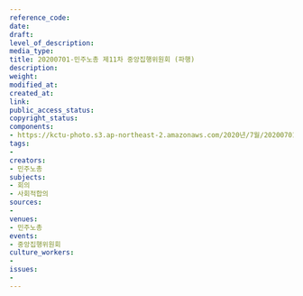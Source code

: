 ```yaml
---
reference_code: 
date: 
draft: 
level_of_description: 
media_type: 
title: 20200701-민주노총 제11차 중앙집행위원회 (파행)
description: 
weight: 
modified_at: 
created_at: 
link: 
public_access_status: 
copyright_status: 
components:
- https://kctu-photo.s3.ap-northeast-2.amazonaws.com/2020년/7월/20200701-민주노총+제11차+중앙집행위원회+(파행)/_CTU1812.jpg
tags:
- 
creators:
- 민주노총
subjects:
- 회의
- 사회적합의
sources:
- 
venues:
- 민주노총
events:
- 중앙집행위원회
culture_workers:
- 
issues:
- 
---
```

